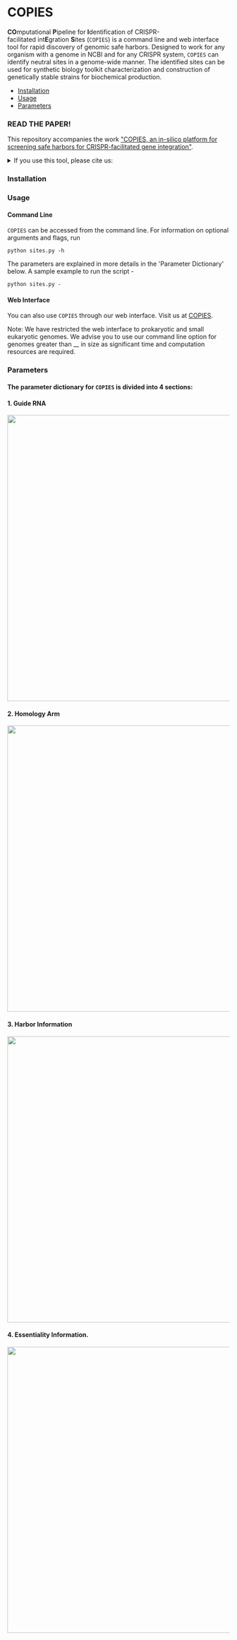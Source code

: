# COPIES
**CO**mputational **P**ipeline for **I**dentification of CRISPR-facilitated int**E**gration **S**ites (`COPIES`) is a command line and web interface tool for rapid discovery of genomic safe harbors. Designed to work for any organism with a genome in NCBI and for any CRISPR system, `COPIES` can identify neutral sites in a genome-wide manner. The identified sites can be used for synthetic biology toolkit characterization and construction of genetically stable strains for biochemical production.

- [Installation](#installation)
- [Usage](#usage)
- [Parameters](#parameters)

### READ THE PAPER!

This repository accompanies the work ["COPIES, an in-silico platform for screening safe harbors for CRISPR-facilitated gene integration"](https://www.google.com).

<details>
<summary>If you use this tool, please cite us:</summary>

```bibtex

```
</details>

### Installation

### Usage

#### Command Line
`COPIES` can be accessed from the command line. For information on optional arguments and flags, run
```
python sites.py -h
```
The parameters are explained in more details in the 'Parameter Dictionary' below. A sample example to run the script - 
```
python sites.py -
```

#### Web Interface
You can also use `COPIES` through our web interface. Visit us at [COPIES](https://www.google.com). 

Note: We have restricted the web interface to prokaryotic and small eukaryotic genomes. We advise you to use our command line option for genomes greater than __ in size as significant time and computation resources are required. 

### Parameters
#### The parameter dictionary for `COPIES` is divided into 4 sections: 
#### 1. Guide RNA
<img src=https://user-images.githubusercontent.com/60017121/175431044-7fe903c5-62dc-44bd-8bb8-3ea64f4337a7.png width="648">

#### 2. Homology Arm
<img src=https://user-images.githubusercontent.com/60017121/172052679-150a321b-be90-4d4e-939c-5233a0775ea3.png width="648">

#### 3. Harbor Information 
<img src=https://user-images.githubusercontent.com/60017121/172052744-d0394ec2-b84e-498b-a583-ca04c919b530.png width="648">

#### 4. Essentiality Information. 
<img src=https://user-images.githubusercontent.com/60017121/172052754-3719f39a-021e-42ec-b828-ec22ed6ee6a6.png width="648">
